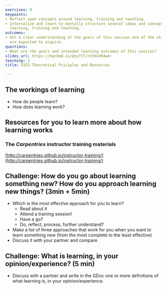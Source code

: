 ```yaml
---
exercises: 0
keypoints:
- Reflect upon concepts around learning, training and teaching.
- Internalize and learn to mentally structure several ideas and concepts related to
  learning, training and teaching.
outcomes:
- Get a clear understanding of the goals of this session and of the skil the learners
  are expected to acquire.
questions:
- What are the goals and intended learning outcomes of this session?
slides_url: https://hackmd.io/@nyTtT/r1tHvVR4w#/
teaching: 3
title: S1E3-Theoretical Priciples and Resources

---
```


## The workings of learning

- How do people learn?
- How does learning work?


## Resources for you to learn more about how learning works

### The _Carpentries_ instructor training materials

[http://carpentries.github.io/instructor-training/](http://carpentries.github.io/instructor-training/)


## Challenge: How do you go about learning something new? How do you approach learning new things? (3min + 5min)

- Which is the most effective approach for you to learn?
  - Read about it
  - Attend a training session!
  - Have a go?
  - Do, reflect, process, further understand?
- Make a list of three approaches that work for you when you want to learn something new (from the most complete to the least effective)
- Discuss it with your partner and compare.


## Challenge: What is learning, in your opinion/experience? (5 min)

- Discuss with a partner and write in the GDoc one or more definitions of what learning is, in your opinion/experience.


##
